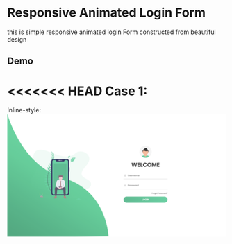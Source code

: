 # Responsive Animated Login Form 
this is simple responsive animated login Form constructed from beautiful design
## Demo
<<<<<<< HEAD
Case 1: 
=======
Inline-style: 
![alt text](https://github.com/mimoune/Responsive_Animated_Login_Form/blob/master/doc/img/Screen%20Shot%202020-05-03%20at%2001.09.15.png "Logo Title Text 1")
